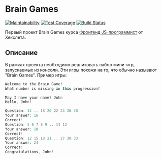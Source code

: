 # Brain Games

[![Maintainability](https://api.codeclimate.com/v1/badges/a99a88d28ad37a79dbf6/maintainability)](https://codeclimate.com/github/codeclimate/codeclimate/maintainability)
[![Test Coverage](https://api.codeclimate.com/v1/badges/a99a88d28ad37a79dbf6/test_coverage)](https://codeclimate.com/github/zogreptile/project-lvl1-s292)
[![Build Status](https://travis-ci.org/zogreptile/project-lvl1-s292.svg?branch=master)](https://travis-ci.org/zogreptile/project-lvl1-s292)

Первый проект Brain Games курса [Фронтенд JS-программист](https://ru.hexlet.io/professions/frontend) от Хекслета.

## Описание

В рамках проекта необходимо реализовать набор мини-игр, запускаемых из консоли. Эти игры похожи на то, что обычно называют "Brain Games".
Пример игры:
```javascript
Welcome to the Brain Game!
What number is missing in this progression?

May I have your name? John
Hello, John!

Question: 14 .. 18 20 22 24 26 28
Your answer: 16
Correct!
Question: 5 6 7 8 9 .. 11 12
Your answer: 10
Correct!
Question: 12 15 18 21 .. 27 30 33
Your answer: 24
Correct!
Congratulations, John!
```